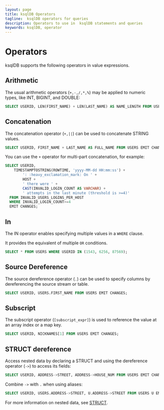 ```yaml
---
layout: page
title: ksqlDB Operators
tagline:  ksqlDB operators for queries
description: Operators to use in  ksqlDB statements and queries
keywords: ksqlDB, operator
---
```


Operators
=========

ksqlDB supports the following operators in value expressions.

Arithmetic
----------

The usual arithmetic operators (`+,-,/,*,%`) may be
applied to numeric types, like INT, BIGINT, and DOUBLE:

```sql
SELECT USERID, LEN(FIRST_NAME) + LEN(LAST_NAME) AS NAME_LENGTH FROM USERS EMIT CHANGES;
```

Concatenation
-------------

The concatenation operator  (`+,||`) can be used to
concatenate STRING values.

```sql
SELECT USERID, FIRST_NAME + LAST_NAME AS FULL_NAME FROM USERS EMIT CHANGES;
```

You can use the `+` operator for multi-part concatenation, for
example:

```sql
SELECT USERID,
    TIMESTAMPTOSTRING(ROWTIME, 'yyyy-MM-dd HH:mm:ss') +
        ': :heavy_exclamation_mark: On ' +
        HOST +
        ' there were ' +
        CAST(INVALID_LOGIN_COUNT AS VARCHAR) +
        ' attempts in the last minute (threshold is >=4)'
  FROM INVALID_USERS_LOGINS_PER_HOST
  WHERE INVALID_LOGIN_COUNT>=4
  EMIT CHANGES;
```

In
--

The IN operator enables specifying multiple values in a `WHERE` clause.

It provides the equivalent of multiple `OR` conditions.

```sql
SELECT * FROM USERS WHERE USERID IN (1543, 6256, 87569);
```

Source Dereference
------------------

The source dereference operator (`.`) can be used
to specify columns by dereferencing the source stream or table.

```sql
SELECT USERID, USERS.FIRST_NAME FROM USERS EMIT CHANGES;
```

Subscript
---------

The subscript operator (`[subscript_expr]`) is used to
reference the value at an array index or a map key.

```sql
SELECT USERID, NICKNAMES[1] FROM USERS EMIT CHANGES;
```

STRUCT dereference
------------------

Access nested data by declaring a STRUCT and using the
dereference operator (`->`) to access its fields:

```sql
SELECT USERID, ADDRESS->STREET, ADDRESS->HOUSE_NUM FROM USERS EMIT CHANGES;
```

Combine `->` with `.` when using aliases:

```sql
SELECT USERID, USERS.ADDRESS->STREET, U.ADDRESS->STREET FROM USERS U EMIT CHANGES;
```

For more information on nested data, see [STRUCT](/reference/sql/data-types/#struct).
